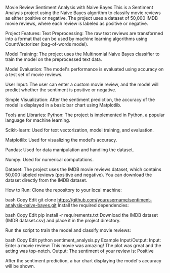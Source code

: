 Movie Review Sentiment Analysis with Naive Bayes
This is a Sentiment Analysis project using the Naive Bayes algorithm to classify movie reviews as either positive or negative. The project uses a dataset of 50,000 IMDB movie reviews, where each review is labeled as positive or negative.

Project Features:
Text Preprocessing: The raw text reviews are transformed into a format that can be used by machine learning algorithms using CountVectorizer (bag-of-words model).

Model Training: The project uses the Multinomial Naive Bayes classifier to train the model on the preprocessed text data.

Model Evaluation: The model's performance is evaluated using accuracy on a test set of movie reviews.

User Input: The user can enter a custom movie review, and the model will predict whether the sentiment is positive or negative.

Simple Visualization: After the sentiment prediction, the accuracy of the model is displayed in a basic bar chart using Matplotlib.

Tools and Libraries:
Python: The project is implemented in Python, a popular language for machine learning.

Scikit-learn: Used for text vectorization, model training, and evaluation.

Matplotlib: Used for visualizing the model's accuracy.

Pandas: Used for data manipulation and handling the dataset.

Numpy: Used for numerical computations.

Dataset:
The project uses the IMDB movie reviews dataset, which contains 50,000 labeled reviews (positive and negative). You can download the dataset directly from the IMDB dataset.

How to Run:
Clone the repository to your local machine:

bash
Copy
Edit
git clone https://github.com/yourusername/sentiment-analysis-naive-bayes.git
Install the required dependencies:

bash
Copy
Edit
pip install -r requirements.txt
Download the IMDB dataset (IMDB dataset.csv) and place it in the project directory.

Run the script to train the model and classify movie reviews:

bash
Copy
Edit
python sentiment_analysis.py
Example Input/Output:
Input: Enter a movie review: This movie was amazing! The plot was great and the acting was top-notch. Output: The sentiment of your review is: Positive

After the sentiment prediction, a bar chart displaying the model's accuracy will be shown.
